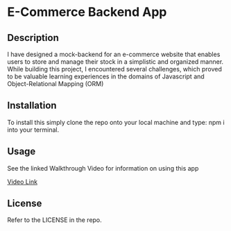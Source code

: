 # E-Commerce Backend App

## Description

I have designed a mock-backend for an e-commerce website that enables users to store and manage their stock in a simplistic and organized manner. While building this project, I encountered several challenges, which proved to be valuable learning experiences in the domains of Javascript and Object-Relational Mapping (ORM)

## Installation

To install this simply clone the repo onto your local machine and type: npm i into your terminal.

## Usage

See the linked Walkthrough Video for information on using this app

[Video Link](Walkthrough%20Video/2023-02-25%2013-13-58.mp4)

## License

Refer to the LICENSE in the repo.
